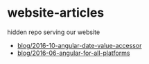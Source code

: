 # website-articles

hidden repo serving our website

* [blog/2016-10-angular-date-value-accessor](blog/2016-10-angular-date-value-accessor)
* [blog/2016-06-angular-for-all-platforms](blog/2016-06-angular-for-all-platforms)
